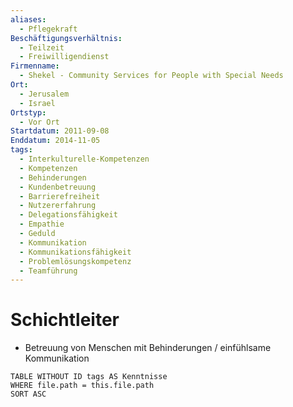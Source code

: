 ```yaml
---
aliases:
  - Pflegekraft
Beschäftigungsverhältnis:
  - Teilzeit
  - Freiwilligendienst
Firmenname:
  - Shekel - Community Services for People with Special Needs
Ort:
  - Jerusalem
  - Israel
Ortstyp:
  - Vor Ort
Startdatum: 2011-09-08
Enddatum: 2014-11-05
tags:
  - Interkulturelle-Kompetenzen
  - Kompetenzen
  - Behinderungen
  - Kundenbetreuung
  - Barrierefreiheit
  - Nutzererfahrung
  - Delegationsfähigkeit
  - Empathie
  - Geduld
  - Kommunikation
  - Kommunikationsfähigkeit
  - Problemlösungskompetenz
  - Teamführung
---
```


# Schichtleiter

- Betreuung von Menschen mit Behinderungen / einfühlsame Kommunikation

```dataview
TABLE WITHOUT ID tags AS Kenntnisse
WHERE file.path = this.file.path
SORT ASC
```